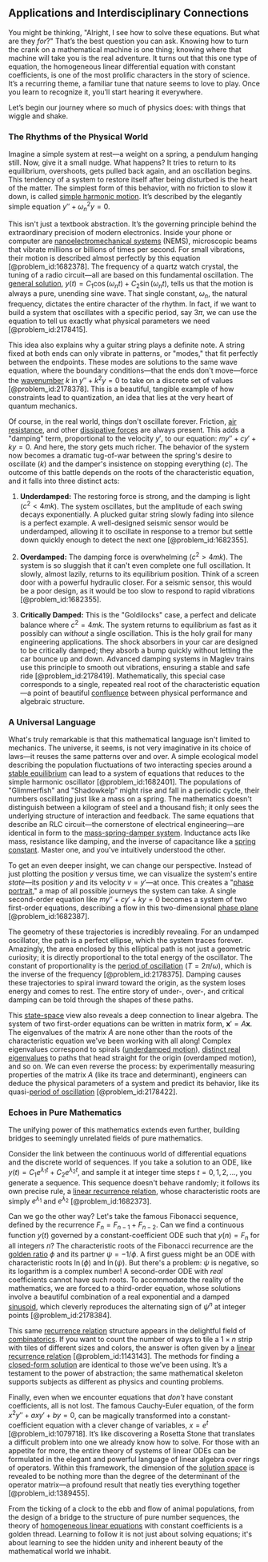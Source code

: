 ## Applications and Interdisciplinary Connections

You might be thinking, "Alright, I see how to solve these equations. But what are they *for*?" That’s the best question you can ask. Knowing how to turn the crank on a mathematical machine is one thing; knowing where that machine will take you is the real adventure. It turns out that this one type of equation, the homogeneous linear differential equation with constant coefficients, is one of the most prolific characters in the story of science. It’s a recurring theme, a familiar tune that nature seems to love to play. Once you learn to recognize it, you’ll start hearing it everywhere.

Let’s begin our journey where so much of physics does: with things that wiggle and shake.

### The Rhythms of the Physical World

Imagine a simple system at rest—a weight on a spring, a pendulum hanging still. Now, give it a small nudge. What happens? It tries to return to its equilibrium, overshoots, gets pulled back again, and an oscillation begins. This tendency of a system to restore itself after being disturbed is the heart of the matter. The simplest form of this behavior, with no friction to slow it down, is called [simple harmonic motion](@article_id:148250). It’s described by the elegantly simple equation $y'' + \omega_n^2 y = 0$.

This isn't just a textbook abstraction. It’s the governing principle behind the extraordinary precision of modern electronics. Inside your phone or computer are [nanoelectromechanical systems](@article_id:186041) (NEMS), microscopic beams that vibrate millions or billions of times per second. For small vibrations, their motion is described almost perfectly by this equation [@problem_id:1682378]. The frequency of a quartz watch crystal, the tuning of a radio circuit—all are based on this fundamental oscillation. The [general solution](@article_id:274512), $y(t) = C_1 \cos(\omega_n t) + C_2 \sin(\omega_n t)$, tells us that the motion is always a pure, unending sine wave. That single constant, $\omega_n$, the natural frequency, dictates the entire character of the rhythm. In fact, if we want to build a system that oscillates with a specific period, say $3\pi$, we can use the equation to tell us exactly what physical parameters we need [@problem_id:2178415].

This idea also explains why a guitar string plays a definite note. A string fixed at both ends can only vibrate in patterns, or "modes," that fit perfectly between the endpoints. These modes are solutions to the same wave equation, where the boundary conditions—that the ends don't move—force the [wavenumber](@article_id:171958) $k$ in $y'' + k^2 y = 0$ to take on a discrete set of values [@problem_id:2178378]. This is a beautiful, tangible example of how constraints lead to quantization, an idea that lies at the very heart of quantum mechanics.

Of course, in the real world, things don't oscillate forever. Friction, [air resistance](@article_id:168470), and other [dissipative forces](@article_id:166476) are always present. This adds a "damping" term, proportional to the velocity $y'$, to our equation: $m y'' + c y' + k y = 0$. And here, the story gets much richer. The behavior of the system now becomes a dramatic tug-of-war between the spring's desire to oscillate ($k$) and the damper's insistence on stopping everything ($c$). The outcome of this battle depends on the roots of the characteristic equation, and it falls into three distinct acts:

1.  **Underdamped:** The restoring force is strong, and the damping is light ($c^2 \lt 4mk$). The system oscillates, but the amplitude of each swing decays exponentially. A plucked guitar string slowly fading into silence is a perfect example. A well-designed seismic sensor would be underdamped, allowing it to oscillate in response to a tremor but settle down quickly enough to detect the next one [@problem_id:1682355].

2.  **Overdamped:** The damping force is overwhelming ($c^2 \gt 4mk$). The system is so sluggish that it can't even complete one full oscillation. It slowly, almost lazily, returns to its equilibrium position. Think of a screen door with a powerful hydraulic closer. For a seismic sensor, this would be a poor design, as it would be too slow to respond to rapid vibrations [@problem_id:1682355].

3.  **Critically Damped:** This is the "Goldilocks" case, a perfect and delicate balance where $c^2 = 4mk$. The system returns to equilibrium as fast as it possibly can *without* a single oscillation. This is the holy grail for many engineering applications. The shock absorbers in your car are designed to be critically damped; they absorb a bump quickly without letting the car bounce up and down. Advanced damping systems in Maglev trains use this principle to smooth out vibrations, ensuring a stable and safe ride [@problem_id:2178419]. Mathematically, this special case corresponds to a single, repeated real root of the characteristic equation—a point of beautiful [confluence](@article_id:196661) between physical performance and algebraic structure.

### A Universal Language

What's truly remarkable is that this mathematical language isn't limited to mechanics. The universe, it seems, is not very imaginative in its choice of laws—it reuses the same patterns over and over. A simple ecological model describing the population fluctuations of two interacting species around a [stable equilibrium](@article_id:268985) can lead to a system of equations that reduces to the simple harmonic oscillator [@problem_id:1682401]. The populations of "Glimmerfish" and "Shadowkelp" might rise and fall in a periodic cycle, their numbers oscillating just like a mass on a spring. The mathematics doesn't distinguish between a kilogram of steel and a thousand fish; it only sees the underlying structure of interaction and feedback. The same equations that describe an RLC circuit—the cornerstone of electrical engineering—are identical in form to the [mass-spring-damper system](@article_id:263869). Inductance acts like mass, resistance like damping, and the inverse of capacitance like a [spring constant](@article_id:166703). Master one, and you've intuitively understood the other.

To get an even deeper insight, we can change our perspective. Instead of just plotting the position $y$ versus time, we can visualize the system's entire *state*—its position $y$ and its velocity $v = y'$—at once. This creates a "[phase portrait](@article_id:143521)," a map of all possible journeys the system can take. A single second-order equation like $my''+cy'+ky=0$ becomes a system of two first-order equations, describing a flow in this two-dimensional [phase plane](@article_id:167893) [@problem_id:1682387].

The geometry of these trajectories is incredibly revealing. For an undamped oscillator, the path is a perfect ellipse, which the system traces forever. Amazingly, the area enclosed by this elliptical path is not just a geometric curiosity; it is directly proportional to the total energy of the oscillator. The constant of proportionality is the [period of oscillation](@article_id:270893) ($T = 2\pi/\omega$), which is the inverse of the frequency [@problem_id:2178375]. Damping causes these trajectories to spiral inward toward the origin, as the system loses energy and comes to rest. The entire story of under-, over-, and critical damping can be told through the shapes of these paths.

This [state-space](@article_id:176580) view also reveals a deep connection to linear algebra. The system of two first-order equations can be written in matrix form, $\mathbf{x}'=A\mathbf{x}$. The eigenvalues of the matrix $A$ are none other than the roots of the characteristic equation we've been working with all along! Complex eigenvalues correspond to spirals ([underdamped motion](@article_id:162135)), [distinct real eigenvalues](@article_id:177625) to paths that head straight for the origin (overdamped motion), and so on. We can even reverse the process: by experimentally measuring properties of the matrix $A$ (like its trace and determinant), engineers can deduce the physical parameters of a system and predict its behavior, like its quasi-[period of oscillation](@article_id:270893) [@problem_id:2178422].

### Echoes in Pure Mathematics

The unifying power of this mathematics extends even further, building bridges to seemingly unrelated fields of pure mathematics.

Consider the link between the continuous world of differential equations and the discrete world of sequences. If you take a solution to an ODE, like $y(t) = C_1 e^{\lambda_1 t} + C_2 e^{\lambda_2 t}$, and sample it at integer time steps $t=0, 1, 2, \dots$, you generate a sequence. This sequence doesn't behave randomly; it follows its own precise rule, a [linear recurrence relation](@article_id:179678), whose characteristic roots are simply $e^{\lambda_1}$ and $e^{\lambda_2}$ [@problem_id:1682373].

Can we go the other way? Let's take the famous Fibonacci sequence, defined by the recurrence $F_n = F_{n-1} + F_{n-2}$. Can we find a continuous function $y(t)$ governed by a constant-coefficient ODE such that $y(n) = F_n$ for all integers $n$? The characteristic roots of the Fibonacci recurrence are the [golden ratio](@article_id:138603) $\phi$ and its partner $\psi = -1/\phi$. A first guess might be an ODE with characteristic roots $\ln(\phi)$ and $\ln(\psi)$. But there's a problem: $\psi$ is negative, so its logarithm is a complex number! A second-order ODE with *real* coefficients cannot have such roots. To accommodate the reality of the mathematics, we are forced to a third-order equation, whose solutions involve a beautiful combination of a real exponential and a damped [sinusoid](@article_id:274504), which cleverly reproduces the alternating sign of $\psi^n$ at integer points [@problem_id:2178384].

This same [recurrence relation](@article_id:140545) structure appears in the delightful field of [combinatorics](@article_id:143849). If you want to count the number of ways to tile a $1 \times n$ strip with tiles of different sizes and colors, the answer is often given by a [linear recurrence relation](@article_id:179678) [@problem_id:1143143]. The methods for finding a [closed-form solution](@article_id:270305) are identical to those we've been using. It’s a testament to the power of abstraction; the same mathematical skeleton supports subjects as different as physics and counting problems.

Finally, even when we encounter equations that *don't* have constant coefficients, all is not lost. The famous Cauchy-Euler equation, of the form $x^2 y'' + ax y' + b y = 0$, can be magically transformed into a constant-coefficient equation with a clever change of variables, $x=e^t$ [@problem_id:1079718]. It’s like discovering a Rosetta Stone that translates a difficult problem into one we already know how to solve. For those with an appetite for more, the entire theory of systems of linear ODEs can be formulated in the elegant and powerful language of linear algebra over rings of operators. Within this framework, the dimension of the [solution space](@article_id:199976) is revealed to be nothing more than the degree of the determinant of the operator matrix—a profound result that neatly ties everything together [@problem_id:1389455].

From the ticking of a clock to the ebb and flow of animal populations, from the design of a bridge to the structure of pure number sequences, the theory of [homogeneous linear equations](@article_id:153257) with constant coefficients is a golden thread. Learning to follow it is not just about solving equations; it's about learning to see the hidden unity and inherent beauty of the mathematical world we inhabit.